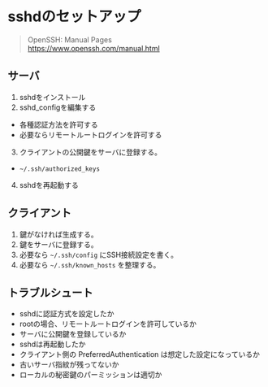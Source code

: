 # sshdのセットアップ
> OpenSSH: Manual Pages\
> https://www.openssh.com/manual.html


## サーバ
1. sshdをインストール
2. sshd_configを編集する
  - 各種認証方法を許可する
  - 必要ならリモートルートログインを許可する
3. クライアントの公開鍵をサーバに登録する。
  - `~/.ssh/authorized_keys`
4. sshdを再起動する


## クライアント
1. 鍵がなければ生成する。
2. 鍵をサーバに登録する。
3. 必要なら `~/.ssh/config` にSSH接続設定を書く。
4. 必要なら `~/.ssh/known_hosts` を整理する。


## トラブルシュート
- sshdに認証方式を設定したか
- rootの場合、リモートルートログインを許可しているか
- サーバに公開鍵を登録しているか
- sshdは再起動したか
- クライアント側の PreferredAuthentication は想定した設定になっているか
- 古いサーバ指紋が残ってないか
- ローカルの秘密鍵のパーミッションは適切か
